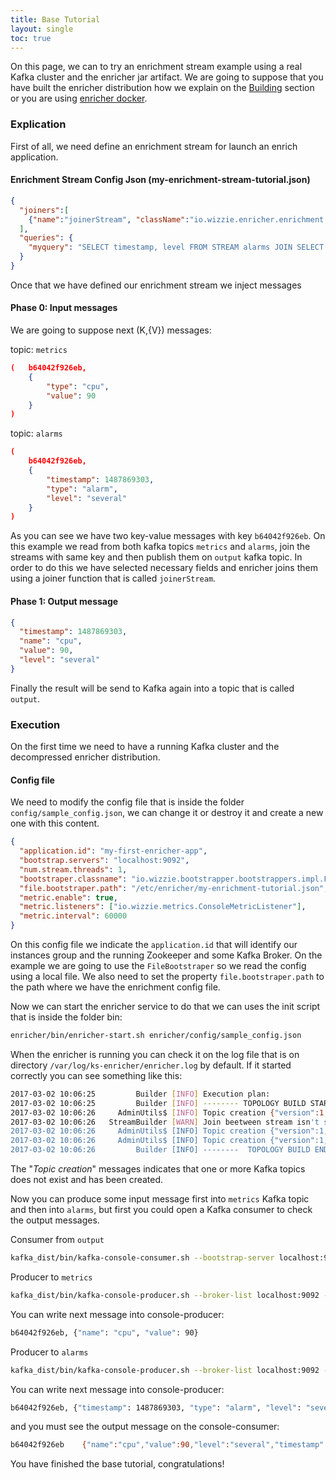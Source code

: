 ```yaml
---
title: Base Tutorial
layout: single
toc: true
---
```


On this page, we can to try an enrichment stream example using a real Kafka cluster and the enricher jar artifact. We are going to suppose that you have built the enricher distribution how we explain on the [Building](https://github.com/wizzie-io/enricher#compiling-sources) section or you are using [enricher docker](https://hub.docker.com/r/wizzieio/enricher/).

### Explication
First of all, we need define an enrichment stream for launch an enrich application.

#### Enrichment Stream Config Json (my-enrichment-stream-tutorial.json)

```json
{
  "joiners":[
    {"name":"joinerStream", "className":"io.wizzie.enricher.enrichment.join.impl.StreamPreferredJoiner"}
  ],
  "queries": {
    "myquery": "SELECT timestamp, level FROM STREAM alarms JOIN SELECT * FROM STREAM metrics USING joinerStream INSERT INTO STREAM output"
  }
}
```

Once that we have defined our enrichment stream we inject messages

#### Phase 0: Input messages

We are going to suppose next (K,{V}) messages:

topic: `metrics`

```json
(   b64042f926eb,
    {
        "type": "cpu",
        "value": 90
    }
)
```

topic: `alarms`

```json
(
    b64042f926eb,
    {
        "timestamp": 1487869303,
        "type": "alarm",
        "level": "several"
    }
)  
```

As you can see we have two key-value messages with key `b64042f926eb`. On this example we read from both kafka topics `metrics` and `alarms`, join the streams with same key and then publish them on `output` kafka topic. In order to do this we have selected necessary fields and enricher joins them using a joiner function that is called `joinerStream`.

#### Phase 1: Output message

```json
{
  "timestamp": 1487869303,
  "name": "cpu",
  "value": 90,
  "level": "several"
}
```

Finally the result will be send to Kafka again into a topic that is called `output`.

### Execution
On the first time we need to have a running Kafka cluster and the decompressed enricher distribution.

#### Config file
We need to modify the config file that is inside the folder `config/sample_config.json`, we can change it or destroy it and create a new one with this content.

```json
{
  "application.id": "my-first-enricher-app",
  "bootstrap.servers": "localhost:9092",
  "num.stream.threads": 1,
  "bootstraper.classname": "io.wizzie.bootstrapper.bootstrappers.impl.FileBootstrapper",
  "file.bootstraper.path": "/etc/enricher/my-enrichment-tutorial.json",
  "metric.enable": true,
  "metric.listeners": ["io.wizzie.metrics.ConsoleMetricListener"],
  "metric.interval": 60000
}
```

On this config file we indicate the `application.id` that will identify our instances group and the running Zookeeper and some Kafka Broker. On the example we are going to use the `FileBootstraper` so we read the config using a local file. We also need to set the property `file.bootstraper.path` to the path where we have the enrichment config file.

Now we can start the enricher service to do that we can uses the init script that is inside the folder bin:

```bash
enricher/bin/enricher-start.sh enricher/config/sample_config.json
```

When the enricher is running you can check it on the log file that is on directory `/var/log/ks-enricher/enricher.log` by default. If it started correctly you can see something like this:

```bash
2017-03-02 10:06:25         Builder [INFO] Execution plan:
2017-03-02 10:06:25         Builder [INFO] -------- TOPOLOGY BUILD START --------
2017-03-02 10:06:26     AdminUtils$ [INFO] Topic creation {"version":1,"partitions":{"2":[0],"1":[0],"3":[0],"0":[0]}}
2017-03-02 10:06:26   StreamBuilder [WARN] Join beetween stream isn't supported yet! The join is changed to use stream-table join
2017-03-02 10:06:26     AdminUtils$ [INFO] Topic creation {"version":1,"partitions":{"2":[0],"1":[0],"3":[0],"0":[0]}}
2017-03-02 10:06:26     AdminUtils$ [INFO] Topic creation {"version":1,"partitions":{"2":[0],"1":[0],"3":[0],"0":[0]}}
2017-03-02 10:06:26         Builder [INFO] --------  TOPOLOGY BUILD END  --------
```

The "*Topic creation*" messages indicates that one or more Kafka topics does not exist and has been created.

Now you can produce some input message first into `metrics` Kafka topic and then into `alarms`, but first you could open a Kafka consumer to check the output messages.

Consumer from `output`

```bash
kafka_dist/bin/kafka-console-consumer.sh --bootstrap-server localhost:9092 --property print.key=true --topic output --new-consumer
```

Producer to `metrics`

```bash
kafka_dist/bin/kafka-console-producer.sh --broker-list localhost:9092 --property parse.key=true --property key.separator=, --topic metrics
```

You can write next message into console-producer:

```bash
b64042f926eb, {"name": "cpu", "value": 90}
```

Producer to `alarms`

```bash
kafka_dist/bin/kafka-console-producer.sh --broker-list localhost:9092 --property parse.key=true --property key.separator=, --topic alarms
```

You can write next message into console-producer:

```bash
b64042f926eb, {"timestamp": 1487869303, "type": "alarm", "level": "several"}
```

and you must see the output message on the console-consumer:

```bash
b64042f926eb	{"name":"cpu","value":90,"level":"several","timestamp":1487869303}
```

You have finished the base tutorial, congratulations!